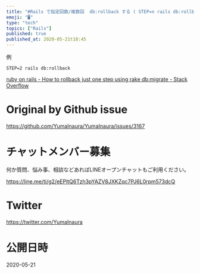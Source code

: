 ```yaml
---
title: "#Rails で指定回数/複数回  db:rollback する ( STEP=n rails db:rollback ) "
emoji: "🖥"
type: "tech"
topics: ["Rails"]
published: true
published_at: 2020-05-21t18:45
---
```


例

```
STEP=2 rails db:rollback
```

[ruby on rails - How to rollback just one step using rake db:migrate - Stack Overflow](https://stackoverflow.com/questions/4352848/how-to-rollback-just-one-step-using-rake-dbmigrate)

# Original by Github issue

https://github.com/YumaInaura/YumaInaura/issues/3167











<!-- Update From Qiita API -->

# チャットメンバー募集


何か質問、悩み事、相談などあればLINEオープンチャットもご利用ください。

https://line.me/ti/g2/eEPltQ6Tzh3pYAZV8JXKZqc7PJ6L0rpm573dcQ





# Twitter


https://twitter.com/YumaInaura


<!-- Update From Qiita API -->



# 公開日時

2020-05-21
